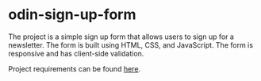 # odin-sign-up-form

The project is a simple sign up form that allows users to sign up for a newsletter. The form is built using HTML, CSS, and JavaScript. The form is responsive and has client-side validation. 

Project requirements can be found [here](https://www.theodinproject.com/paths/full-stack-javascript/courses/javascript/lessons/forms).


